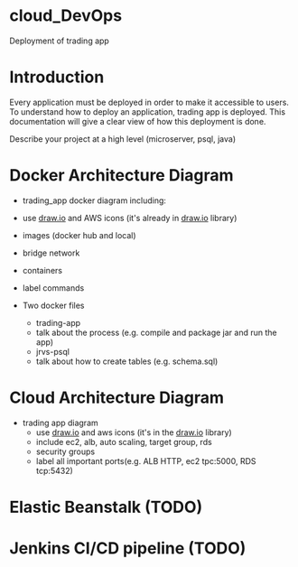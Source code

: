 # cloud_DevOps
Deployment of trading app

# Introduction  
Every application must be deployed in order to make it accessible to users. To understand how to deploy an application, trading app is deployed. This documentation will give a clear view of how this deployment is done.  

Describe your project at a high level (microserver, psql, java)  
  
# Docker Architecture Diagram  
- trading_app docker diagram including:  
 - use [draw.io](http://draw.io/) and AWS icons (it's already in [draw.io](http://draw.io/) library)  
 - images (docker hub and local)  
 - bridge network  
 - containers  
 - label commands  
  
- Two docker files  
  - trading-app  
   - talk about the process (e.g. compile and package jar and run the app)  
  - jrvs-psql  
   - talk about how to create tables (e.g. schema.sql)  
  
# Cloud Architecture Diagram  
- trading app diagram  
  - use [draw.io](http://draw.io/) and aws icons (it's in the [draw.io](http://draw.io/) library)  
  - include ec2, alb, auto scaling, target group, rds  
  - security groups  
  - label all important ports(e.g. ALB HTTP, ec2 tpc:5000, RDS tcp:5432)  
    
# Elastic Beanstalk (TODO)  
# Jenkins CI/CD pipeline (TODO)
<!--stackedit_data:
eyJoaXN0b3J5IjpbLTM3OTkxODE0N119
-->